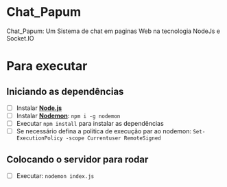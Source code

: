 # Chat_Papum

Chat_Papum: Um Sistema de chat em paginas Web na tecnologia NodeJs e Socket.IO

# Para executar

## Iniciando as dependências

- [ ] Instalar [**Node.js**](//nodejs.org)
- [ ] Instalar [**Nodemon**](//nodemon.io/): `npm i -g nodemon`
- [ ] Executar `npm install` para instalar as dependências
- [ ] Se necessário defina a politica de execução par ao nodemon: `Set-ExecutionPolicy -scope Currentuser RemoteSigned`

## Colocando o servidor para rodar

- [ ] Executar: `nodemon index.js`
